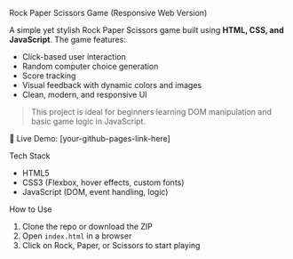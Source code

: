
Rock Paper Scissors Game (Responsive Web Version)

A simple yet stylish Rock Paper Scissors game built using **HTML, CSS, and JavaScript**. The game features:

* Click-based user interaction
*  Random computer choice generation
*  Score tracking
*  Visual feedback with dynamic colors and images
*  Clean, modern, and responsive UI

> This project is ideal for beginners learning DOM manipulation and basic game logic in JavaScript.

🔗 Live Demo: \[your-github-pages-link-here]

Tech Stack

* HTML5
* CSS3 (Flexbox, hover effects, custom fonts)
* JavaScript (DOM, event handling, logic)

How to Use

1. Clone the repo or download the ZIP
2. Open `index.html` in a browser
3. Click on Rock, Paper, or Scissors to start playing
